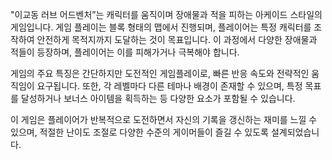 "이교동 러브 어드벤처”는 캐릭터를 움직이며 장애물과 적을 피하는 아케이드 스타일의 게임입니다. 게임 플레이는 블록 형태의 맵에서 진행되며, 플레이어는 특정 캐릭터를 조작하여 안전하게 목적지까지 도달하는 것이 목표입니다. 이 과정에서 다양한 장애물과 적들이 등장하며, 플레이어는 이를 피해가거나 극복해야 합니다.

게임의 주요 특징은 간단하지만 도전적인 게임플레이로, 빠른 반응 속도와 전략적인 움직임이 요구됩니다. 또한, 각 레벨마다 다른 테마나 배경이 존재할 수 있으며, 특정 목표를 달성하거나 보너스 아이템을 획득하는 등 다양한 요소가 포함될 수 있습니다.

이 게임은 플레이어가 반복적으로 도전하면서 자신의 기록을 갱신하는 재미를 느낄 수 있으며, 적절한 난이도 조절로 다양한 수준의 게이머들이 즐길 수 있도록 설계되었습니다.
